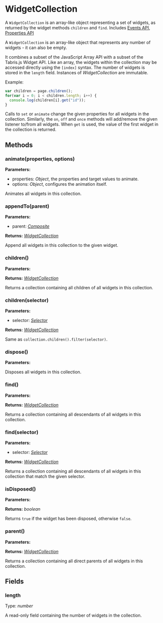 ---
---
# WidgetCollection
A `WidgetCollection` is an array-like object representing a set of widgets, as returned by the widget methods `children` and `find`.
Includes [Events API](Events.md), [Properties API](Properties.md)

A `WidgetCollection` is an array-like object that represents any number of widgets - it can also be empty. 

It combines a subset of the JavaScript Array API with a subset of the Tabris.js Widget API. Like an array, the widgets within the collection may be accessed directly using the `[index]` syntax. The number of widgets is stored in the `length` field. Instances of *WidgetCollection* are immutable.

Example:

```js
var children = page.children();
for(var i = 0; i < children.length; i++) {
  console.log(children[i].get("id"));
}
```

Calls to `set` or `animate` change the given properties for all widgets in the collection. Similarly, the `on`, `off` and `once` methods will add/remove the given listener to/from all widgets. When `get` is used, the value of the first widget in the collection is returned. 

## Methods
### animate(properties, options)


**Parameters:** 

- properties: *Object*, the properties and target values to animate.
- options: *Object*, configures the animation itself.

Animates all widgets in this collection.

### appendTo(parent)


**Parameters:** 

- parent: *[Composite](Composite.md)*

**Returns:** *[WidgetCollection](WidgetCollection.md)*

Append all widgets in this collection to the given widget.

### children()


**Parameters:** 



**Returns:** *[WidgetCollection](WidgetCollection.md)*

Returns a collection containing all children of all widgets in this collection.

### children(selector)


**Parameters:** 

- selector: *[Selector](../types.md#Selector)*

**Returns:** *[WidgetCollection](WidgetCollection.md)*

Same as `collection.children().filter(selector)`.

### dispose()


**Parameters:** 



Disposes all widgets in this collection.

### find()


**Parameters:** 



**Returns:** *[WidgetCollection](WidgetCollection.md)*

Returns a collection containing all descendants of all widgets in this collection.

### find(selector)


**Parameters:** 

- selector: *[Selector](../types.md#Selector)*

**Returns:** *[WidgetCollection](WidgetCollection.md)*

Returns a collection containing all descendants of all widgets in this collection that match the given selector.

### isDisposed()


**Parameters:** 



**Returns:** *boolean*

Returns `true` if the widget has been disposed, otherwise `false`.

### parent()


**Parameters:** 



**Returns:** *[WidgetCollection](WidgetCollection.md)*

Returns a collection containing all direct parents of all widgets in this collection.


## Fields
### length
Type: *number*

A read-only field containing the number of widgets in the collection.
